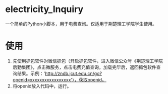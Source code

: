 # electricity_Inquiry
一个简单的Python小脚本，用于电费查询。仅适用于荆楚理工学院学生使用。

# 使用
1. 先使用抓包软件对微信抓包（开启抓包软件，进入微信公众号《荆楚理工学院后勤集团》，点击微服务，点击电费充值查询。加载完毕后，返回抓包软件查询结果。示例：'http://zndb.jcut.edu.cn/go?openid=xxxxxxxxxxxxxxxxx'），获取openid。
2. 将openid放入代码中，运行。
